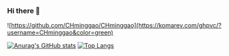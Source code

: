 ### Hi there 👋

![https://github.com/CHminggao/CHminggao](https://komarev.com/ghpvc/?username=CHminggao&color=green)

[![Anurag's GitHub stats](https://github-readme-stats.vercel.app/api?username=CHminggao&hide=contribs&locale=cn)](https://github.com/CHminggao)
[![Top Langs](https://github-readme-stats.vercel.app/api/top-langs/?username=CHminggao&layout=compact&locale=cn)](https://github.com/CHminggao)


<!--
**CHminggao/CHminggao** is a ✨ _special_ ✨ repository because its `README.md` (this file) appears on your GitHub profile.

Here are some ideas to get you started:

- 🔭 I’m currently working on ...
- 🌱 I’m currently learning ...
- 👯 I’m looking to collaborate on ...
- 🤔 I’m looking for help with ...
- 💬 Ask me about ...
- 📫 How to reach me: ...
- 😄 Pronouns: ...
- ⚡ Fun fact: ...
-->
